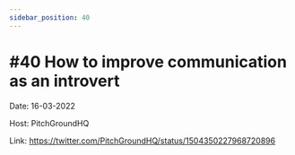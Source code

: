 ```yaml
---
sidebar_position: 40
---
```


# #40 How to improve communication as an introvert

Date: 16-03-2022

Host: PitchGroundHQ

Link: https://twitter.com/PitchGroundHQ/status/1504350227968720896
